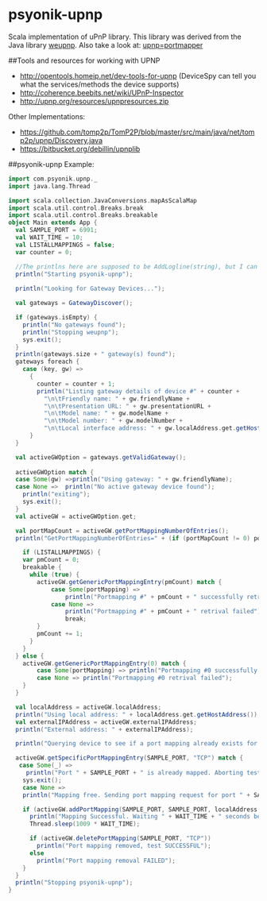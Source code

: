 psyonik-upnp
==========

Scala implementation of uPnP library.
This library was derived from the Java library [weupnp](http://code.google.com/p/weupnp/).
Also take a look at: [upnp=portmapper](http://upnp-portmapper.sourceforge.net/)

##Tools and resources for working with UPNP
* http://opentools.homeip.net/dev-tools-for-upnp (DeviceSpy can tell you what the services/methods the device supports)
* http://coherence.beebits.net/wiki/UPnP-Inspector
* http://upnp.org/resources/upnpresources.zip

Other Implementations:
* https://github.com/tomp2p/TomP2P/blob/master/src/main/java/net/tomp2p/upnp/Discovery.java
* https://bitbucket.org/debillin/upnplib

##psyonik-upnp Example:

```scala
import com.psyonik.upnp._
import java.lang.Thread

import scala.collection.JavaConversions.mapAsScalaMap
import scala.util.control.Breaks.break
import scala.util.control.Breaks.breakable
object Main extends App {
  val SAMPLE_PORT = 6991;
  val WAIT_TIME = 10;
  val LISTALLMAPPINGS = false;
  var counter = 0;

  //The printlns here are supposed to be AddLogline(string), but I can't find them.
  println("Starting psyonik-upnp");
 
  println("Looking for Gateway Devices...");

  val gateways = GatewayDiscover();

  if (gateways.isEmpty) {
    println("No gateways found");
    println("Stopping weupnp");
    sys.exit();
  }
  println(gateways.size + " gateway(s) found");
  gateways foreach {
    case (key, gw) =>
      {
        counter = counter + 1;
        println("Listing gateway details of device #" + counter +
          "\n\tFriendly name: " + gw.friendlyName +
          "\n\tPresentation URL: " + gw.presentationURL +
          "\n\tModel name: " + gw.modelName +
          "\n\tModel number: " + gw.modelNumber +
          "\n\tLocal interface address: " + gw.localAddress.get.getHostAddress() + "\n");
      }
  }

  val activeGWOption = gateways.getValidGateway();
  
  activeGWOption match {
  case Some(gw) =>println("Using gateway: " + gw.friendlyName);
  case None =>  println("No active gateway device found");
	println("exiting");
	sys.exit();
  }
  val activeGW = activeGWOption.get;

  val portMapCount = activeGW.getPortMappingNumberOfEntries();
  println("GetPortMappingNumberOfEntries=" + (if (portMapCount != 0) portMapCount.toString else "(unsupported)"));

    if (LISTALLMAPPINGS) {
    var pmCount = 0;
    breakable {
      while (true) {
		activeGW.getGenericPortMappingEntry(pmCount) match {
			case Some(portMapping) => 
				println("Portmapping #" + pmCount + " successfully retrieved (" + portMapping.portMappingDescription + ":" + portMapping.externalPort + ")");
			case None =>
				println("Portmapping #" + pmCount + " retrival failed");
				break;
        }
        pmCount += 1;
      }
    }
  } else {
	activeGW.getGenericPortMappingEntry(0) match {
		case Some(portMapping) => println("Portmapping #0 successfully retrieved (" + portMapping.portMappingDescription + ":" + portMapping.externalPort + ")");
		case None => println("Portmapping #0 retrival failed");
	}         
  }

  val localAddress = activeGW.localAddress;
  println("Using local address: " + localAddress.get.getHostAddress());
  val externalIPAddress = activeGW.externalIPAddress;
  println("External address: " + externalIPAddress);

  println("Querying device to see if a port mapping already exists for port: " + SAMPLE_PORT);

  activeGW.getSpecificPortMappingEntry(SAMPLE_PORT, "TCP") match {
   case Some(_) => 
     println("Port " + SAMPLE_PORT + " is already mapped. Aborting test.");
    sys.exit();
	case None =>
	println("Mapping free. Sending port mapping request for port " + SAMPLE_PORT);

    if (activeGW.addPortMapping(SAMPLE_PORT, SAMPLE_PORT, localAddress.get.getHostAddress(), "TCP", "test")) {
      println("Mapping Successful. Waiting " + WAIT_TIME + " seconds before removing mapping...");
      Thread.sleep(1009 * WAIT_TIME);

      if (activeGW.deletePortMapping(SAMPLE_PORT, "TCP"))
        println("Port mapping removed, test SUCCESSFUL");
      else
        println("Port mapping removal FAILED");
    }
  }
  println("Stopping psyonik-upnp");
}
```
